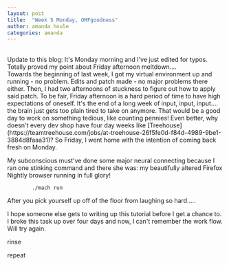 ```yaml
---
layout: post
title:  "Week 5 Monday, OMFgoodness"
author: amanda houle
categories: amanda
---
```

<br>
Update to this blog:  It's Monday morning and I've just edited for typos.  Totally proved my point about Friday afternoon meltdown....
<br>
Towards the beginning of last week, I got my virtual environment up and running - no problem.  Edits and patch made - no major problems there either.  Then, I had two afternoons of stuckness to figure out how to apply said patch.  
To be fair, Friday afternoon is a hard period of time to have high expectations of oneself.  It's the end of a long week of input, input, input.... the brain just gets too plain tired to take on anymore.  That would be a good day to work on something tedious, like counting pennies!  Even better, why doesn't every dev shop have four day weeks like [Treehouse](https://teamtreehouse.com/jobs/at-treehouse-26f5fe0d-f84d-4989-9be1-3884d8faaa31)?
So Friday, I went home with the intention of coming back fresh on Monday.  

My subconscious must've done some major neural connecting because I ran one stinking command and there she was:  my beautifully altered Firefox Nightly browser running in full glory!  

			./mach run


After you pick yourself up off of the floor from laughing so hard.....

I hope someone else gets to writing up this tutorial before I get a chance to.  I broke this task up over four days and now, I can't remember the work flow.  Will try again.  

rinse

repeat




